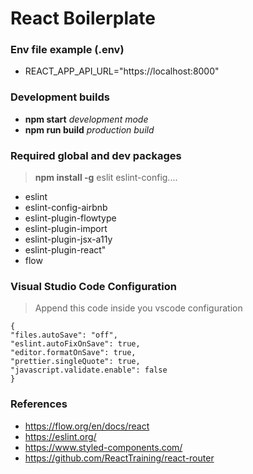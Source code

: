 # React Boilerplate

### Env file example (.env)

- REACT_APP_API_URL="https://localhost:8000"

### Development builds

- **npm start** _development mode_
- **npm run build** _production build_

### Required global and dev packages

> **npm install -g** eslit eslint-config....

- eslint
- eslint-config-airbnb
- eslint-plugin-flowtype
- eslint-plugin-import
- eslint-plugin-jsx-a11y
- eslint-plugin-react"
- flow

### Visual Studio Code Configuration

> Append this code inside you vscode configuration

```
{
"files.autoSave": "off",
"eslint.autoFixOnSave": true,
"editor.formatOnSave": true,
"prettier.singleQuote": true,
"javascript.validate.enable": false
}

```

### References

- https://flow.org/en/docs/react
- https://eslint.org/
- https://www.styled-components.com/
- https://github.com/ReactTraining/react-router
